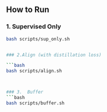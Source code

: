 

## How to Run

### 1. Supervised Only

```bash
bash scripts/sup_only.sh


### 2.Align (with distillation loss)

```bash
bash scripts/align.sh



### 3.  Buffer
```bash
bash scripts/buffer.sh
